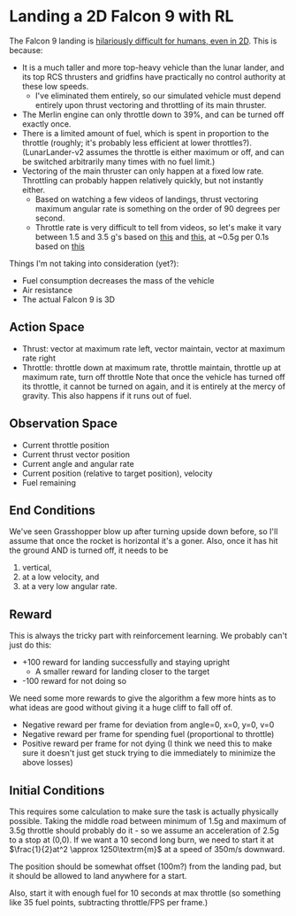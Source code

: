 # Landing a 2D Falcon 9 with RL
The Falcon 9 landing is [hilariously difficult for humans, even in 2D](https://www.youtube.com/watch?v=BPCUWebOick). This is because:

- It is a much taller and more top-heavy vehicle than the lunar lander, and its top RCS thrusters and gridfins have practically no control authority at these low speeds.
  - I've eliminated them entirely, so our simulated vehicle must depend entirely upon thrust vectoring and throttling of its main thruster.
- The Merlin engine can only throttle down to 39%, and can be turned off exactly once.
- There is a limited amount of fuel, which is spent in proportion to the throttle (roughly; it's probably less efficient at lower throttles?). (LunarLander-v2 assumes the throttle is either maximum or off, and can be switched arbitrarily many times with no fuel limit.)
- Vectoring of the main thruster can only happen at a fixed low rate. Throttling can probably happen relatively quickly, but not instantly either.
  - Based on watching a few videos of landings, thrust vectoring maximum angular rate is something on the order of 90 degrees per second.
  - Throttle rate is very difficult to tell from videos, so let's make it vary between 1.5 and 3.5 g's based on [this](https://en.wikipedia.org/wiki/Merlin_(rocket_engine_family)#Merlin_1D_Vacuum) and [this](https://www.quora.com/What-is-the-dry-mass-of-a-Falcon-9-FT), at ~0.5g per 0.1s based on [this](https://www.reddit.com/r/spacex/comments/5v4mxf/falcon_9_landing_strategy_analysed/ddzh2ka/)

Things I'm not taking into consideration (yet?):
- Fuel consumption decreases the mass of the vehicle
- Air resistance
- The actual Falcon 9 is 3D

## Action Space
- Thrust: vector at maximum rate left, vector maintain, vector at maximum rate right
- Throttle: throttle down at maximum rate, throttle maintain, throttle up at maximum rate, turn off throttle
Note that once the vehicle has turned off its throttle, it cannot be turned on again, and it is entirely at the mercy of gravity. This also happens if it runs out of fuel.

## Observation Space
- Current throttle position
- Current thrust vector position
- Current angle and angular rate
- Current position (relative to target position), velocity
- Fuel remaining

## End Conditions
We've seen Grasshopper blow up after turning upside down before, so I'll assume that once the rocket is horizontal it's a goner. Also, once it has hit the ground AND is turned off, it needs to be
1) vertical,
2) at a low velocity, and
3) at a very low angular rate.

## Reward
This is always the tricky part with reinforcement learning. We probably can't just do this:
- +100 reward for landing successfully and staying upright
    - A smaller reward for landing closer to the target
- -100 reward for not doing so

We need some more rewards to give the algorithm a few more hints as to what ideas are good without giving it a huge cliff to fall off of.
- Negative reward per frame for deviation from angle=0, x=0, y=0, v=0
- Negative reward per frame for spending fuel (proportional to throttle)
- Positive reward per frame for not dying (I think we need this to make sure it doesn't just get stuck trying to die immediately to minimize the above losses)

## Initial Conditions
This requires some calculation to make sure the task is actually physically possible. Taking the middle road between minimum of 1.5g and maximum of 3.5g throttle should probably do it - so we assume an acceleration of 2.5g to a stop at (0,0). If we want a 10 second long burn, we need to start it at $\frac{1}{2}at^2 \approx 1250\textrm{m}$ at a speed of $350\textrm{m/s}$ downward.

The position should be somewhat offset (100m?) from the landing pad, but it should be allowed to land anywhere for a start.

Also, start it with enough fuel for 10 seconds at max throttle (so something like 35 fuel points, subtracting throttle/FPS per frame.)
